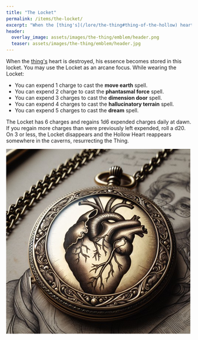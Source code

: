```yaml
---
title: "The Locket"
permalink: /items/the-locket/
excerpt: "When the [thing's](/lore/the-thing#thing-of-the-hollow) heart is destroyed, his essence becomes stored in this locket."
header:
  overlay_image: assets/images/the-thing/emblem/header.png
  teaser: assets/images/the-thing/emblem/header.jpg
---
```


When the [thing's](/lore/the-thing#thing-of-the-hollow) heart is destroyed, his essence becomes stored in this locket. You may use the Locket as an arcane focus. While wearing the Locket:

- You can expend 1 charge to cast the **move earth** spell.
- You can expend 2 charge to cast the **phantasmal force** spell.
- You can expend 3 charges to cast the **dimension door** spell.
- You can expend 4 charges to cast the **hallucinatory terrain** spell.
- You can expend 5 charges to cast the **dream** spell.

The Locket has 6 charges and regains 1d6 expended charges daily at dawn. If you regain more charges than were previously left expended, roll a d20. On 3 or less, the Locket disappears and the Hollow Heart reappears somewhere in the caverns, resurrecting the Thing.

[![the locket](../../assets/images/the-thing/emblem/normal.jpg)](../../assets/images/the-thing/emblem/full.png)

